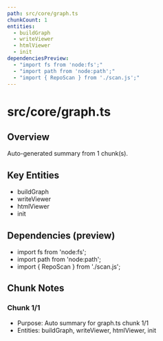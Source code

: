 ```yaml
---
path: src/core/graph.ts
chunkCount: 1
entities:
  - buildGraph
  - writeViewer
  - htmlViewer
  - init
dependenciesPreview:
  - "import fs from 'node:fs';"
  - "import path from 'node:path';"
  - "import { RepoScan } from './scan.js';"
---
```

# src/core/graph.ts

## Overview
Auto-generated summary from 1 chunk(s).
## Key Entities
- buildGraph
- writeViewer
- htmlViewer
- init
## Dependencies (preview)
- import fs from 'node:fs';
- import path from 'node:path';
- import { RepoScan } from './scan.js';
## Chunk Notes
### Chunk 1/1
- Purpose: Auto summary for graph.ts chunk 1/1
- Entities: buildGraph, writeViewer, htmlViewer, init